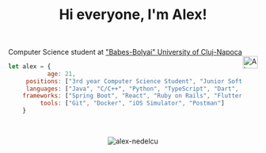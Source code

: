 <h1 align="center">Hi everyone, I'm Alex!</h1><br>
<p align="left">
Computer Science student at <a href="https://www.ubbcluj.ro/en/facultati/matematica_informatica">"Babes-Bolyai" University of Cluj-Napoca</a>
<a href="https://www.linkedin.com/in/alexandru-nedelcu-b23084220/" target="blank"><img align="right" src="https://raw.githubusercontent.com/rahuldkjain/github-profile-readme-generator/master/src/images/icons/Social/linked-in-alt.svg" alt="Alexandru Nedelcu" height="25" width="30" /></a> 
</p>
 
```javascript
let alex = {
	       age: 21,
	 positions: ["3rd year Computer Science Student", "Junior Software Engineer"],
	 languages: ["Java", "C/C++", "Python", "TypeScript", "Dart", "Ruby", "SQL"],
	frameworks: ["Spring Boot", "React", "Ruby on Rails", "Flutter"],
	     tools: ["Git", "Docker", "iOS Simulator", "Postman"]
	}
```
<br>
<p align="center"> <img src="https://komarev.com/ghpvc/?username=alex-nedelcu&label=Profile%20views&color=0e75b6&style=flat" alt="alex-nedelcu" /> </p>
